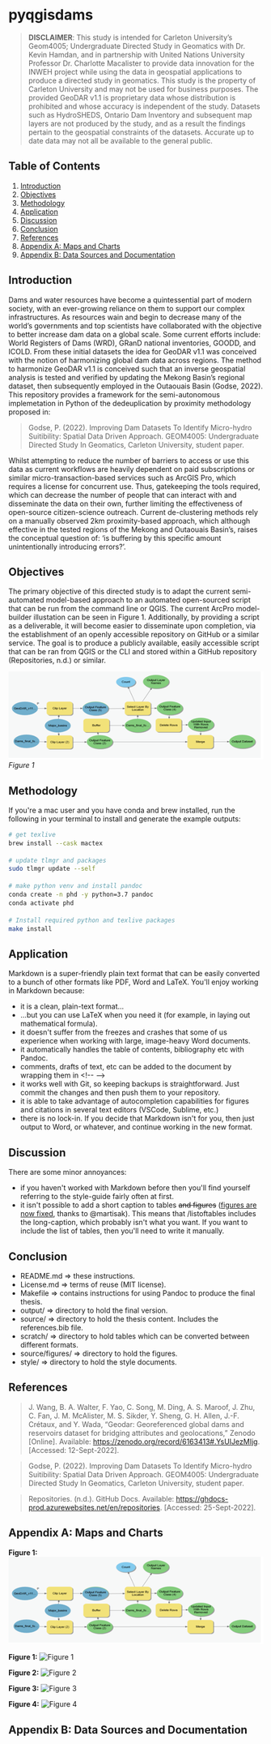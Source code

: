 # pyqgisdams

> **DISCLAIMER**: This study is intended for Carleton University’s Geom4005; Undergraduate Directed Study in Geomatics with Dr. Kevin Hamdan, and
in partnership with United Nations University Professor Dr. Charlotte Macalister to provide data innovation for the INWEH project while using the data in geospatial applications to produce a directed study in geomatics. This study is the property of Carleton University and may not be used for business
purposes. The provided GeoDAR v1.1 is proprietary data whose distribution is prohibited and whose accuracy is independent of the study. Datasets such as
HydroSHEDS, Ontario Dam Inventory and subsequent map layers are not produced by the study, and as a result the findings pertain to the geospatial constraints of the datasets. Accurate up to date data may not all be available to the general public.

## Table of Contents

1. [Introduction](#Introduction)
2. [Objectives](#Objectives)
3. [Methodology](#Methodology)
4. [Application](#Application)
5. [Discussion](#Discussion)
6. [Conclusion](#Conclusion)
7. [References](#References)
8. [Appendix A: Maps and Charts](#appendix-a-maps-and-charts)
9. [Appendix B: Data Sources and Documentation](#appendix-b-data-sources-and-documentation)

## Introduction

Dams and water resources have become a quintessential part of modern society, with an ever-growing reliance on them to support our complex infrastructures. As resources wain and begin to decrease many of the world’s governments and top scientists have collaborated with the objective to better increase dam data on a global scale. Some current efforts include: World Registers of Dams (WRD), GRanD national inventories, GOODD, and ICOLD. From these initial datasets the idea for GeoDAR v1.1 was conceived with the notion of harmonizing global dam data across regions. The method to harmonize GeoDAR v1.1 is conceived such that an inverse geospatial analysis   is tested and verified by updating the Mekong Basin’s regional dataset, then subsequently employed in the Outaouais Basin (Godse, 2022). This repository provides a framework for the semi-autonomous implemetation in Python of the dedeuplication by proximity methodology proposed in:
>Godse, P. (2022). Improving Dam Datasets To Identify Micro-hydro Suitibility: Spatial Data Driven Approach. GEOM4005: Undergraduate Directed Study In Geomatics, Carleton University, student paper.

Whilst attempting to reduce the number of barriers to access or use this data as current workflows are heavily dependent on paid subscriptions or similar micro-transaction-based services such as ArcGIS Pro, which requires a license for concurrent use. Thus, gatekeeping the tools required, which can decrease the number of people that can interact with and disseminate the data on their own, further limiting the effectiveness of open-source citizen-science outreach. Current de-clustering methods rely on a manually observed 2km proximity-based approach, which although effective in the tested regions of the Mekong and Outaouais Basin’s, raises the conceptual question of: ‘is buffering by this specific amount unintentionally introducing errors?’.

## Objectives

The primary objective of this directed study is to adapt the current semi-automated model-based approach to an automated open-sourced script that can be run from the command line or QGIS. The current ArcPro model-builder illustation can be seen in Figure 1. Additionally, by providing a script as a deliverable, it will become easier to disseminate upon completion, via the establishment of an openly accessible repository on GitHub or a similar service. The goal is to produce a publicly available, easily accessible script that can be ran from QGIS or the CLI and stored within a GitHub repository (Repositories, n.d.) or similar.

![Figure 1](./img/Model_to_code.png)
*Figure 1*

## Methodology

If you're a mac user and you have conda and brew installed, run the following in your terminal to install and generate the example outputs:
```bash
# get texlive
brew install --cask mactex

# update tlmgr and packages
sudo tlmgr update --self

# make python venv and install pandoc
conda create -n phd -y python=3.7 pandoc
conda activate phd

# Install required python and texlive packages
make install
```

## Application

Markdown is a super-friendly plain text format that can be easily converted to a bunch of other formats like PDF, Word and LaTeX. You'll enjoy working in Markdown because:
- it is a clean, plain-text format...
- ...but you can use LaTeX when you need it (for example, in laying out mathematical formula).
- it doesn't suffer from the freezes and crashes that some of us experience when working with large, image-heavy Word documents.
- it automatically handles the table of contents, bibliography etc with Pandoc.
- comments, drafts of text, etc can be added to the document by wrapping them in &lt;!--  --&gt;
- it works well with Git, so keeping backups is straightforward. Just commit the changes and then push them to your repository.
- it is able to take advantage of autocompletion capabilities for figures and citations in several text editors (VSCode, Sublime, etc.)
- there is no lock-in. If you decide that Markdown isn't for you, then just output to Word, or whatever, and continue working in the new format.

## Discussion

There are some minor annoyances:
- if you haven't worked with Markdown before then you'll find yourself referring to the style-guide fairly often at first.
- it isn't possible to add a short caption to tables ~~and figures~~ ([figures are now fixed](https://github.com/tompollard/phd_thesis_markdown/pull/47), thanks to @martisak). This means that /listoftables includes the long-caption, which probably isn't what you want. If you want to include the list of tables, then you'll need to write it manually.

## Conclusion

- README.md => these instructions.
- License.md => terms of reuse (MIT license).
- Makefile => contains instructions for using Pandoc to produce the final thesis.
- output/ => directory to hold the final version.
- source/ => directory to hold the thesis content. Includes the references.bib file.
- scratch/ => directory to hold tables which can be converted between different formats.
- source/figures/ => directory to hold the figures.
- style/ => directory to hold the style documents.

## References

> J. Wang, B. A. Walter, F. Yao, C. Song, M. Ding, A. S. Maroof, J. Zhu, C. Fan, J. M. McAlister, M. S. Sikder, Y. Sheng, G. H. Allen, J.-F. Crétaux, and Y. Wada, “Geodar: Georeferenced global dams and reservoirs dataset for bridging attributes and geolocations,” Zenodo [Online]. Available: https://zenodo.org/record/6163413#.YsUIJezMIjg. [Accessed: 12-Sept-2022].

>Godse, P. (2022). Improving Dam Datasets To Identify Micro-hydro Suitibility: Spatial Data Driven Approach. GEOM4005: Undergraduate Directed Study In Geomatics, Carleton University, student paper.

>Repositories. (n.d.). GitHub Docs. Available: https://ghdocs-prod.azurewebsites.net/en/repositories. [Accessed: 25-Sept-2022].

## Appendix A: Maps and Charts

**Figure 1:**
![Figure 1](./img/Model_to_code.png)

**Figure 1:**
![Figure 1](./img/Ottawa_Basin_01.png)

**Figure 2:**
![Figure 2](./img/Ottawa_Basin_Harmony_01.png)

**Figure 3:**
![Figure 3](./img/Mekong_Basin_01.png)

**Figure 4:**
![Figure 4](./img/Mekong_Basin_Harmony_01.png)

## Appendix B: Data Sources and Documentation


